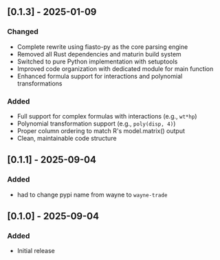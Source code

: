 ## [0.1.3] - 2025-01-09

### Changed

- Complete rewrite using fiasto-py as the core parsing engine
- Removed all Rust dependencies and maturin build system
- Switched to pure Python implementation with setuptools
- Improved code organization with dedicated module for main function
- Enhanced formula support for interactions and polynomial transformations

### Added

- Full support for complex formulas with interactions (e.g., `wt*hp`)
- Polynomial transformation support (e.g., `poly(disp, 4)`)
- Proper column ordering to match R's model.matrix() output
- Clean, maintainable code structure

## [0.1.1] - 2025-09-04

### Added

- had to change pypi name from wayne to `wayne-trade`

## [0.1.0] - 2025-09-04

### Added

- Initial release